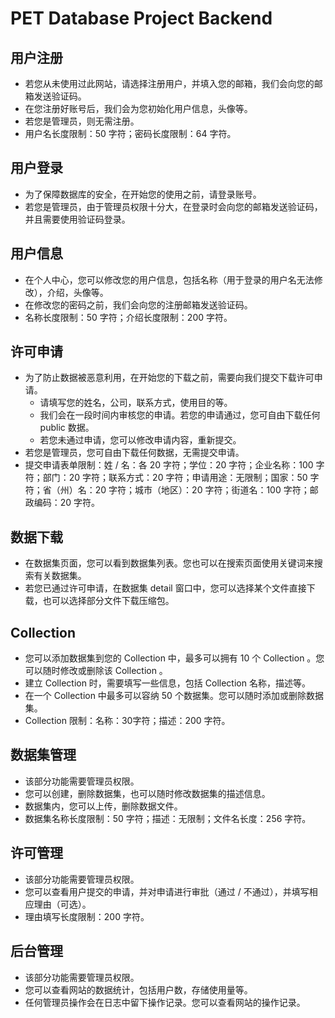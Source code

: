 # PET Database Project Backend

## 用户注册

- 若您从未使用过此网站，请选择注册用户，并填入您的邮箱，我们会向您的邮箱发送验证码。
- 在您注册好账号后，我们会为您初始化用户信息，头像等。
- 若您是管理员，则无需注册。
- 用户名长度限制：50 字符；密码长度限制：64 字符。



## 用户登录

- 为了保障数据库的安全，在开始您的使用之前，请登录账号。
- 若您是管理员，由于管理员权限十分大，在登录时会向您的邮箱发送验证码，并且需要使用验证码登录。



## 用户信息

- 在个人中心，您可以修改您的用户信息，包括名称（用于登录的用户名无法修改），介绍，头像等。
- 在修改您的密码之前，我们会向您的注册邮箱发送验证码。
- 名称长度限制：50 字符；介绍长度限制：200 字符。



## 许可申请

- 为了防止数据被恶意利用，在开始您的下载之前，需要向我们提交下载许可申请。
    - 请填写您的姓名，公司，联系方式，使用目的等。
    - 我们会在一段时间内审核您的申请。若您的申请通过，您可自由下载任何 public 数据。
    - 若您未通过申请，您可以修改申请内容，重新提交。
- 若您是管理员，您可自由下载任何数据，无需提交申请。
- 提交申请表单限制：姓 / 名：各 20 字符；学位：20 字符；企业名称：100 字符；部门：20 字符；联系方式：20 字符；申请用途：无限制；国家：50 字符；省（州）名：20 字符；城市（地区）：20 字符；街道名：100 字符；邮政编码：20 字符。



## 数据下载

- 在数据集页面，您可以看到数据集列表。您也可以在搜索页面使用关键词来搜索有关数据集。
- 若您已通过许可申请，在数据集 detail 窗口中，您可以选择某个文件直接下载，也可以选择部分文件下载压缩包。



## Collection

- 您可以添加数据集到您的 Collection 中，最多可以拥有 10 个 Collection 。您可以随时修改或删除该 Collection 。
- 建立 Collection 时，需要填写一些信息，包括 Collection 名称，描述等。
- 在一个 Collection 中最多可以容纳 50 个数据集。您可以随时添加或删除数据集。
- Collection 限制：名称：30字符；描述：200 字符。



## 数据集管理

- 该部分功能需要管理员权限。
- 您可以创建，删除数据集，也可以随时修改数据集的描述信息。
- 数据集内，您可以上传，删除数据文件。
- 数据集名称长度限制：50 字符；描述：无限制；文件名长度：256 字符。



## 许可管理

- 该部分功能需要管理员权限。
- 您可以查看用户提交的申请，并对申请进行审批（通过 / 不通过），并填写相应理由（可选）。
- 理由填写长度限制：200 字符。



## 后台管理

- 该部分功能需要管理员权限。
- 您可以查看网站的数据统计，包括用户数，存储使用量等。
- 任何管理员操作会在日志中留下操作记录。您可以查看网站的操作记录。